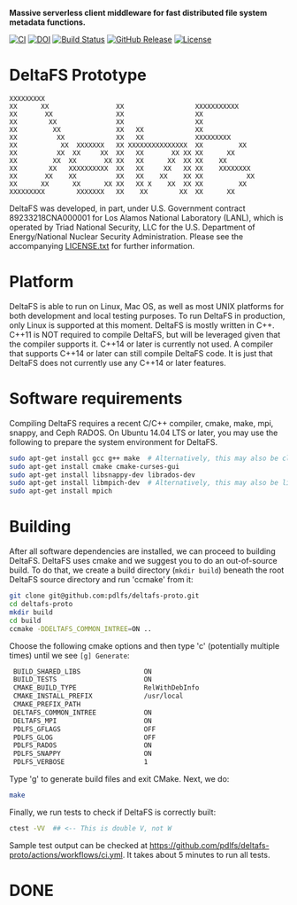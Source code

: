 **Massive serverless client middleware for fast distributed file system metadata functions.**

[![CI](https://github.com/pdlfs/deltafs-proto/actions/workflows/ci.yml/badge.svg)](https://github.com/pdlfs/deltafs-proto/actions/workflows/ci.yml)
[![DOI](https://zenodo.org/badge/253742457.svg)](https://zenodo.org/badge/latestdoi/253742457)
[![Build Status](https://travis-ci.org/pdlfs/deltafs-proto.svg?branch=master)](https://travis-ci.org/pdlfs/deltafs-proto)
[![GitHub Release](https://img.shields.io/github/release/pdlfs/deltafs-proto.svg)](https://github.com/pdlfs/deltafs-proto/releases)
[![License](https://img.shields.io/badge/license-New%20BSD-blue.svg)](LICENSE.txt)

DeltaFS Prototype
=======

```
XXXXXXXXX
XX      XX                 XX                  XXXXXXXXXXX
XX       XX                XX                  XX
XX        XX               XX                  XX
XX         XX              XX   XX             XX
XX          XX             XX   XX             XXXXXXXXX
XX           XX  XXXXXXX   XX XXXXXXXXXXXXXXX  XX         XX
XX          XX  XX     XX  XX   XX       XX XX XX      XX
XX         XX  XX       XX XX   XX      XX  XX XX    XX
XX        XX   XXXXXXXXXX  XX   XX     XX   XX XX    XXXXXXXX
XX       XX    XX          XX   XX    XX    XX XX           XX
XX      XX      XX      XX XX   XX X    XX  XX XX         XX
XXXXXXXXX        XXXXXXX   XX    XX        XX  XX      XX
```

DeltaFS was developed, in part, under U.S. Government contract 89233218CNA000001 for Los Alamos National Laboratory (LANL), which is operated by Triad National Security, LLC for the U.S. Department of Energy/National Nuclear Security Administration. Please see the accompanying [LICENSE.txt](LICENSE.txt) for further information.

# Platform

DeltaFS is able to run on Linux, Mac OS, as well as most UNIX platforms for both development and local testing purposes. To run DeltaFS in production, only Linux is supported at this moment. DeltaFS is mostly written in C++. C++11 is NOT required to compile DeltaFS, but will be leveraged given that the compiler supports it. C++14 or later is currently not used. A compiler that supports C++14 or later can still compile DeltaFS code. It is just that DeltaFS does not currently use any C++14 or later features.

# Software requirements

Compiling DeltaFS requires a recent C/C++ compiler, cmake, make, mpi, snappy, and Ceph RADOS. On Ubuntu 14.04 LTS or later, you may use the following to prepare the system environment for DeltaFS.

```bash
sudo apt-get install gcc g++ make  # Alternatively, this may also be clang
sudo apt-get install cmake cmake-curses-gui
sudo apt-get install libsnappy-dev librados-dev
sudo apt-get install libmpich-dev  # Alternatively, this may also be libopenmpi-dev
sudo apt-get install mpich
```

# Building

After all software dependencies are installed, we can proceed to building DeltaFS. DeltaFS uses cmake and we suggest you to do an out-of-source build. To do that, we create a build directory (`mkdir build`) beneath the root DeltaFS source directory and run 'ccmake' from it:

```bash
git clone git@github.com:pdlfs/deltafs-proto.git
cd deltafs-proto
mkdir build
cd build
ccmake -DDELTAFS_COMMON_INTREE=ON ..
```

Choose the following cmake options and then type 'c' (potentially multiple times) until we see `[g] Generate`:

```bash
 BUILD_SHARED_LIBS                ON
 BUILD_TESTS                      ON
 CMAKE_BUILD_TYPE                 RelWithDebInfo
 CMAKE_INSTALL_PREFIX             /usr/local
 CMAKE_PREFIX_PATH
 DELTAFS_COMMON_INTREE            ON
 DELTAFS_MPI                      ON
 PDLFS_GFLAGS                     OFF
 PDLFS_GLOG                       OFF
 PDLFS_RADOS                      ON
 PDLFS_SNAPPY                     ON
 PDLFS_VERBOSE                    1
```

Type 'g' to generate build files and exit CMake. Next, we do:

```bash
make
```

Finally, we run tests to check if DeltaFS is correctly built:

```bash
ctest -VV  ## <-- This is double V, not W
```

Sample test output can be checked at https://github.com/pdlfs/deltafs-proto/actions/workflows/ci.yml. It takes about 5 minutes to run all tests.

# DONE
